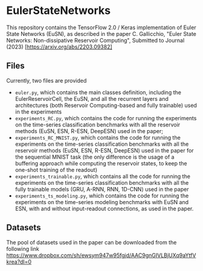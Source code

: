 # EulerStateNetworks
This repository contains the TensorFlow 2.0 / Keras implementation of Euler State Networks (EuSN), as described in the paper
C. Gallicchio, "Euler State Networks: Non-dissipative Reservoir Computing", Submitted to Journal (2023) [https://arxiv.org/abs/2203.09382] 

## Files
Currently, two files are provided
* `euler.py`, which contains the main classes definition, including the EulerReservoirCell, the EuSN, and all the recurrent layers and architectures (both Reservoir Computing-based and fully trainable) used in the experiments
* `experiments_RC.py`, which contains the code for running the experiments on the time-series classification benchmarks with all the reservoir methods (EuSN, ESN, R-ESN, DeepESN) used in the paper;
* `experiments_RC_MNIST.py`, which contains the code for running the experiments on the time-series classification benchmarks with all the reservoir methods (EuSN, ESN, R-ESN, DeepESN) used in the paper for the sequential MNIST task (the only difference is the usage of a buffering approach while computing the reservoir states, to keep the one-shot training of the readout)
* `experiments_trainable.py`, which contains all the code for running the experiments on the time-series classification benchmarks with all the fully trainable models (GRU, A-RNN, RNN, 1D-CNN) used in the paper
* `experiments_ts_modeling.py`, which contains the code for running the experiments on the time-series modeling benchmarks with EuSN and ESN, with and without input-readout connections, as used in the paper.

## Datasets

The pool of datasets used in the paper can be downloaded from the following link 
https://www.dropbox.com/sh/ewsym947w95fgjd/AAC9gnGIVLBjUXq9aYtfVkrea?dl=0
